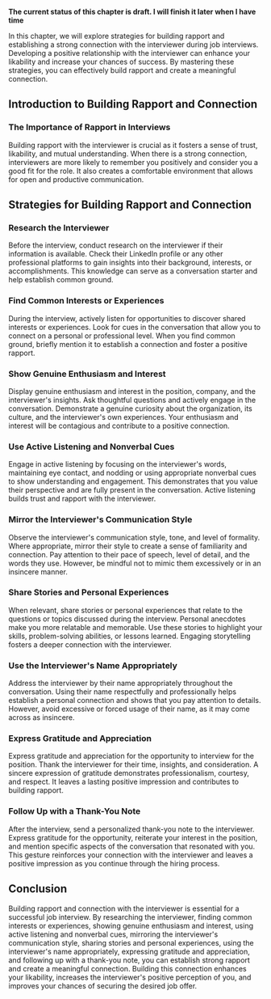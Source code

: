 **The current status of this chapter is draft. I will finish it later when I have time**

In this chapter, we will explore strategies for building rapport and establishing a strong connection with the interviewer during job interviews. Developing a positive relationship with the interviewer can enhance your likability and increase your chances of success. By mastering these strategies, you can effectively build rapport and create a meaningful connection.

Introduction to Building Rapport and Connection
-----------------------------------------------

### The Importance of Rapport in Interviews

Building rapport with the interviewer is crucial as it fosters a sense of trust, likability, and mutual understanding. When there is a strong connection, interviewers are more likely to remember you positively and consider you a good fit for the role. It also creates a comfortable environment that allows for open and productive communication.

Strategies for Building Rapport and Connection
----------------------------------------------

### Research the Interviewer

Before the interview, conduct research on the interviewer if their information is available. Check their LinkedIn profile or any other professional platforms to gain insights into their background, interests, or accomplishments. This knowledge can serve as a conversation starter and help establish common ground.

### Find Common Interests or Experiences

During the interview, actively listen for opportunities to discover shared interests or experiences. Look for cues in the conversation that allow you to connect on a personal or professional level. When you find common ground, briefly mention it to establish a connection and foster a positive rapport.

### Show Genuine Enthusiasm and Interest

Display genuine enthusiasm and interest in the position, company, and the interviewer's insights. Ask thoughtful questions and actively engage in the conversation. Demonstrate a genuine curiosity about the organization, its culture, and the interviewer's own experiences. Your enthusiasm and interest will be contagious and contribute to a positive connection.

### Use Active Listening and Nonverbal Cues

Engage in active listening by focusing on the interviewer's words, maintaining eye contact, and nodding or using appropriate nonverbal cues to show understanding and engagement. This demonstrates that you value their perspective and are fully present in the conversation. Active listening builds trust and rapport with the interviewer.

### Mirror the Interviewer's Communication Style

Observe the interviewer's communication style, tone, and level of formality. Where appropriate, mirror their style to create a sense of familiarity and connection. Pay attention to their pace of speech, level of detail, and the words they use. However, be mindful not to mimic them excessively or in an insincere manner.

### Share Stories and Personal Experiences

When relevant, share stories or personal experiences that relate to the questions or topics discussed during the interview. Personal anecdotes make you more relatable and memorable. Use these stories to highlight your skills, problem-solving abilities, or lessons learned. Engaging storytelling fosters a deeper connection with the interviewer.

### Use the Interviewer's Name Appropriately

Address the interviewer by their name appropriately throughout the conversation. Using their name respectfully and professionally helps establish a personal connection and shows that you pay attention to details. However, avoid excessive or forced usage of their name, as it may come across as insincere.

### Express Gratitude and Appreciation

Express gratitude and appreciation for the opportunity to interview for the position. Thank the interviewer for their time, insights, and consideration. A sincere expression of gratitude demonstrates professionalism, courtesy, and respect. It leaves a lasting positive impression and contributes to building rapport.

### Follow Up with a Thank-You Note

After the interview, send a personalized thank-you note to the interviewer. Express gratitude for the opportunity, reiterate your interest in the position, and mention specific aspects of the conversation that resonated with you. This gesture reinforces your connection with the interviewer and leaves a positive impression as you continue through the hiring process.

Conclusion
----------

Building rapport and connection with the interviewer is essential for a successful job interview. By researching the interviewer, finding common interests or experiences, showing genuine enthusiasm and interest, using active listening and nonverbal cues, mirroring the interviewer's communication style, sharing stories and personal experiences, using the interviewer's name appropriately, expressing gratitude and appreciation, and following up with a thank-you note, you can establish strong rapport and create a meaningful connection. Building this connection enhances your likability, increases the interviewer's positive perception of you, and improves your chances of securing the desired job offer.
